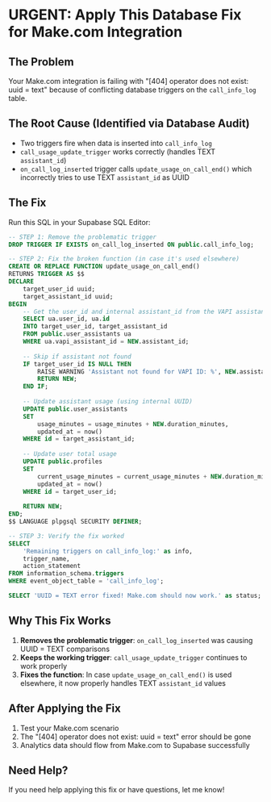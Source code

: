 # URGENT: Apply This Database Fix for Make.com Integration

## The Problem
Your Make.com integration is failing with "[404] operator does not exist: uuid = text" because of conflicting database triggers on the `call_info_log` table.

## The Root Cause (Identified via Database Audit)
- Two triggers fire when data is inserted into `call_info_log`
- `call_usage_update_trigger` works correctly (handles TEXT `assistant_id`)
- `on_call_log_inserted` trigger calls `update_usage_on_call_end()` which incorrectly tries to use TEXT `assistant_id` as UUID

## The Fix
Run this SQL in your Supabase SQL Editor:

```sql
-- STEP 1: Remove the problematic trigger
DROP TRIGGER IF EXISTS on_call_log_inserted ON public.call_info_log;

-- STEP 2: Fix the broken function (in case it's used elsewhere)
CREATE OR REPLACE FUNCTION update_usage_on_call_end()
RETURNS TRIGGER AS $$
DECLARE
    target_user_id uuid;
    target_assistant_id uuid;
BEGIN
    -- Get the user_id and internal assistant_id from the VAPI assistant ID
    SELECT ua.user_id, ua.id 
    INTO target_user_id, target_assistant_id
    FROM public.user_assistants ua
    WHERE ua.vapi_assistant_id = NEW.assistant_id;
    
    -- Skip if assistant not found
    IF target_user_id IS NULL THEN
        RAISE WARNING 'Assistant not found for VAPI ID: %', NEW.assistant_id;
        RETURN NEW;
    END IF;
    
    -- Update assistant usage (using internal UUID)
    UPDATE public.user_assistants
    SET 
        usage_minutes = usage_minutes + NEW.duration_minutes,
        updated_at = now()
    WHERE id = target_assistant_id;
    
    -- Update user total usage
    UPDATE public.profiles
    SET 
        current_usage_minutes = current_usage_minutes + NEW.duration_minutes,
        updated_at = now()
    WHERE id = target_user_id;
    
    RETURN NEW;
END;
$$ LANGUAGE plpgsql SECURITY DEFINER;

-- STEP 3: Verify the fix worked
SELECT 
    'Remaining triggers on call_info_log:' as info,
    trigger_name,
    action_statement
FROM information_schema.triggers 
WHERE event_object_table = 'call_info_log';

SELECT 'UUID = TEXT error fixed! Make.com should now work.' as status;
```

## Why This Fix Works
1. **Removes the problematic trigger**: `on_call_log_inserted` was causing UUID = TEXT comparisons
2. **Keeps the working trigger**: `call_usage_update_trigger` continues to work properly
3. **Fixes the function**: In case `update_usage_on_call_end()` is used elsewhere, it now properly handles TEXT `assistant_id` values

## After Applying the Fix
1. Test your Make.com scenario
2. The "[404] operator does not exist: uuid = text" error should be gone
3. Analytics data should flow from Make.com to Supabase successfully

## Need Help?
If you need help applying this fix or have questions, let me know!